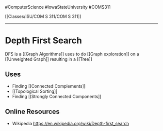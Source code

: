 #ComputerScience  #IowaStateUniversity  #COMS311 


[[Classes/ISU/COM S 311/COM S 311]] 

---

# Depth First Search

DFS is a [[Graph Algorithms]] uses to do [[Graph exploration]] on a [[Unweighted Graph]] resulting in a [[Tree]]

## Uses 

- Finding [[Connected Complements]]
- [[Topological Sorting]]
- Finding [[Strongly Connected Components]]

## Online Resources
- Wikipedia https://en.wikipedia.org/wiki/Depth-first_search